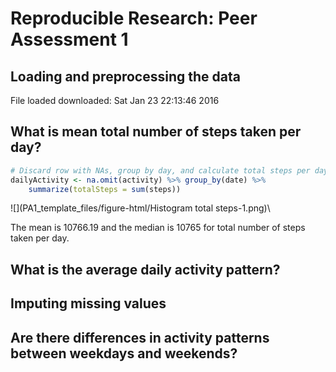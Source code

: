 # Reproducible Research: Peer Assessment 1



## Loading and preprocessing the data

File loaded downloaded: Sat Jan 23 22:13:46 2016

## What is mean total number of steps taken per day?

```r
# Discard row with NAs, group by day, and calculate total steps per day.
dailyActivity <- na.omit(activity) %>% group_by(date) %>%
    summarize(totalSteps = sum(steps))
```


![](PA1_template_files/figure-html/Histogram total steps-1.png)\



The mean is 10766.19 and the median is 10765 for total number of
steps taken per day.

## What is the average daily activity pattern?



## Imputing missing values



## Are there differences in activity patterns between weekdays and weekends?
